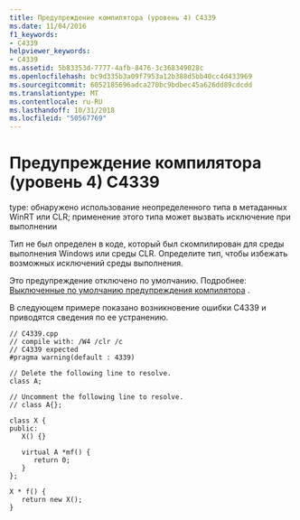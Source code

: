 ```yaml
---
title: Предупреждение компилятора (уровень 4) C4339
ms.date: 11/04/2016
f1_keywords:
- C4339
helpviewer_keywords:
- C4339
ms.assetid: 5b83353d-7777-4afb-8476-3c368349028c
ms.openlocfilehash: bc9d335b3a09f7953a12b388d5bb40cc4d433969
ms.sourcegitcommit: 6052185696adca270bc9bdbec45a626dd89cdcdd
ms.translationtype: MT
ms.contentlocale: ru-RU
ms.lasthandoff: 10/31/2018
ms.locfileid: "50567769"
---
```

# <a name="compiler-warning-level-4-c4339"></a>Предупреждение компилятора (уровень 4) C4339

type: обнаружено использование неопределенного типа в метаданных WinRT или CLR; применение этого типа может вызвать исключение при выполнении

Тип не был определен в коде, который был скомпилирован для среды выполнения Windows или среды CLR. Определите тип, чтобы избежать возможных исключений среды выполнения.

Это предупреждение отключено по умолчанию. Подробнее: [Выключенные по умолчанию предупреждения компилятора](../../preprocessor/compiler-warnings-that-are-off-by-default.md) .

В следующем примере показано возникновение ошибки C4339 и приводятся сведения по ее устранению.

```
// C4339.cpp
// compile with: /W4 /clr /c
// C4339 expected
#pragma warning(default : 4339)

// Delete the following line to resolve.
class A;

// Uncomment the following line to resolve.
// class A{};

class X {
public:
   X() {}

   virtual A *mf() {
      return 0;
   }
};

X * f() {
   return new X();
}
```